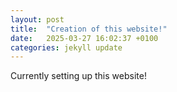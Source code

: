 ```yaml
---
layout: post
title:  "Creation of this website!"
date:   2025-03-27 16:02:37 +0100
categories: jekyll update
---
```


Currently setting up this website!